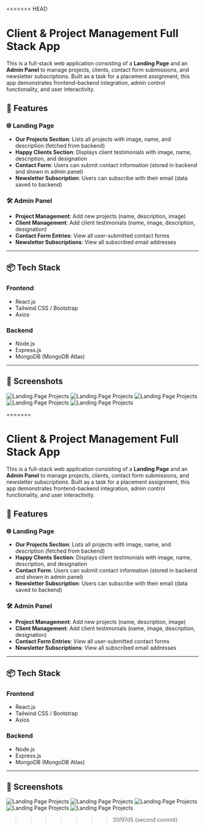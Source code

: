 <<<<<<< HEAD
# Client & Project Management Full Stack App

This is a full-stack web application consisting of a **Landing Page** and an **Admin Panel** to manage projects, clients, contact form submissions, and newsletter subscriptions. Built as a task for a placement assignment, this app demonstrates frontend-backend integration, admin control functionality, and user interactivity.

## 🧩 Features

### 🌐 Landing Page
- **Our Projects Section**: Lists all projects with image, name, and description (fetched from backend)
- **Happy Clients Section**: Displays client testimonials with image, name, description, and designation
- **Contact Form**: Users can submit contact information (stored in backend and shown in admin panel)
- **Newsletter Subscription**: Users can subscribe with their email (data saved to backend)

### 🛠️ Admin Panel
- **Project Management**: Add new projects (name, description, image)
- **Client Management**: Add client testimonials (name, image, description, designation)
- **Contact Form Entries**: View all user-submitted contact forms
- **Newsletter Subscriptions**: View all subscribed email addresses

---

## 📦 Tech Stack

### Frontend
- React.js  
- Tailwind CSS / Bootstrap  
- Axios

### Backend
- Node.js  
- Express.js  
- MongoDB (MongoDB Atlas)

---

## 📸 Screenshots
![Landing Page Projects](image/p1.png)
![Landing Page Projects](image/p2.png)
![Landing Page Projects](image/p3.png)
![Landing Page Projects](image/p4.png)
![Landing Page Projects](image/p5.png)


=======
# Client & Project Management Full Stack App

This is a full-stack web application consisting of a **Landing Page** and an **Admin Panel** to manage projects, clients, contact form submissions, and newsletter subscriptions. Built as a task for a placement assignment, this app demonstrates frontend-backend integration, admin control functionality, and user interactivity.

## 🧩 Features

### 🌐 Landing Page
- **Our Projects Section**: Lists all projects with image, name, and description (fetched from backend)
- **Happy Clients Section**: Displays client testimonials with image, name, description, and designation
- **Contact Form**: Users can submit contact information (stored in backend and shown in admin panel)
- **Newsletter Subscription**: Users can subscribe with their email (data saved to backend)

### 🛠️ Admin Panel
- **Project Management**: Add new projects (name, description, image)
- **Client Management**: Add client testimonials (name, image, description, designation)
- **Contact Form Entries**: View all user-submitted contact forms
- **Newsletter Subscriptions**: View all subscribed email addresses

---

## 📦 Tech Stack

### Frontend
- React.js  
- Tailwind CSS / Bootstrap  
- Axios

### Backend
- Node.js  
- Express.js  
- MongoDB (MongoDB Atlas)

---

## 📸 Screenshots
![Landing Page Projects](image/p1.png)
![Landing Page Projects](image/p2.png)
![Landing Page Projects](image/p3.png)
![Landing Page Projects](image/p4.png)
![Landing Page Projects](image/p5.png)


>>>>>>> 35f97d5 (second commit)
